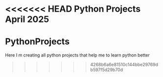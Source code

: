 <<<<<<< HEAD
Python Projects April 2025
=======
# PythonProjects
Here I m creating all python projects that help me to learn python better
>>>>>>> 4268b6a6e81510c144bbe29769db597f5d29b70d
